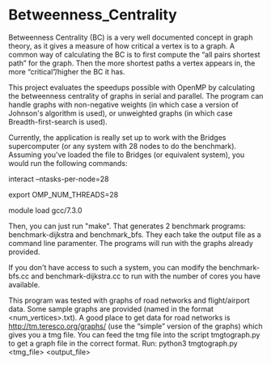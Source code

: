 # Betweenness_Centrality
Betweenness Centrality (BC) is a very well documented concept in graph theory, as it gives a measure of how critical a vertex is to a graph. A common way of calculating the BC is to first compute the “all pairs shortest path” for the graph. Then the more shortest paths a vertex appears in, the more “critical”/higher the BC it has.

This project evaluates the speedups possible with OpenMP by calculating the betweenness centrality of graphs in serial and parallel. The program can handle graphs with non-negative weights (in which case a version of Johnson's algorithm is used), or unweighted graphs (in which case Breadth-first-search is used).


Currently, the application is really set up to work with the Bridges supercomputer (or any system with 28 nodes to do the benchmark). Assuming you've loaded the file to Bridges (or equivalent system), you would run the following commands:

interact –ntasks-per-node=28

export OMP_NUM_THREADS=28

module load gcc/7.3.0

Then, you can just run "make". That generates 2 benchmark programs: benchmark-dijkstra and benchmark_bfs. They each take the output file as a command line paramenter. The programs will run with the graphs already provided.

If you don't have access to such a system, you can modify the benchmark-bfs.cc and benchmark-dijkstra.cc to run with the number of cores you have available.

This program was tested with graphs of road networks and flight/airport data. Some sample graphs are provided (named in the format <num_vertices>.txt). A good place to get data for road networks is http://tm.teresco.org/graphs/ (use the “simple” version of the graphs) which gives you a tmg file. You can feed the tmg file into the script tmgtograph.py to get a graph file in the correct format.
Run: python3 tmgtograph.py <tmg_file> <output_file>
